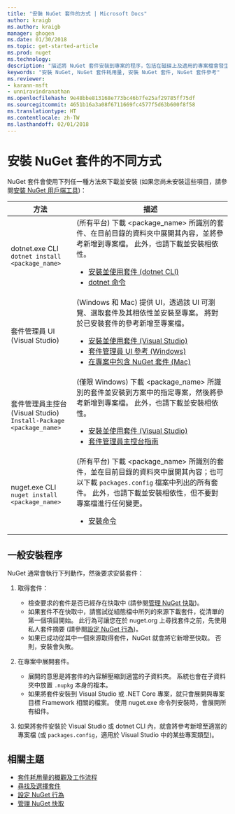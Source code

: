 ```yaml
---
title: "安裝 NuGet 套件的方式 | Microsoft Docs"
author: kraigb
ms.author: kraigb
manager: ghogen
ms.date: 01/30/2018
ms.topic: get-started-article
ms.prod: nuget
ms.technology: 
description: "描述將 NuGet 套件安裝到專案的程序，包括在磁碟上及適用的專案檔會發生什麼情況。"
keywords: "安裝 NuGet, NuGet 套件耗用量, 安裝 NuGet 套件, NuGet 套件參考"
ms.reviewer:
- karann-msft
- unniravindranathan
ms.openlocfilehash: 9e48bbe813168e773bc46b7fe25af29785ff75df
ms.sourcegitcommit: 4651b16a3a08f6711669fc4577f5d63b600f8f58
ms.translationtype: HT
ms.contentlocale: zh-TW
ms.lasthandoff: 02/01/2018
---
```

# <a name="different-ways-to-install-a-nuget-package"></a>安裝 NuGet 套件的不同方式

NuGet 套件會使用下列任一種方法來下載並安裝 (如果您尚未安裝這些項目，請參閱[安裝 NuGet 用戶端工具](../install-nuget-client-tools.md))：

| 方法 | 描述 |
| --- | --- |
| dotnet.exe CLI<br/>`dotnet install <package_name>` | (所有平台) 下載 \<package_name\> 所識別的套件、在目前目錄的資料夾中展開其內容，並將參考新增到專案檔。 此外，也請下載並安裝相依性。<ul><li>[安裝並使用套件 (dotnet CLI)](../quickstart/install-and-use-a-package-using-the-dotnet-cli.md)</li><li>[dotnet 命令](../tools/dotnet-commands.md)</li></ul> |
| 套件管理員 UI (Visual Studio) | (Windows 和 Mac) 提供 UI，透過該 UI 可瀏覽、選取套件及其相依性並安裝至專案。 將對於已安裝套件的參考新增至專案檔。<ul><li>[安裝並使用套件 (Visual Studio)](../quickstart/install-and-use-a-package-in-visual-studio.md)</li><li>[套件管理員 UI 參考 (Windows)](../tools/package-manager-ui.md)</li><li>[在專案中包含 NuGet 套件 (Mac)](/visualstudio/mac/nuget-walkthrough)</li></ul> |
| 套件管理員主控台 (Visual Studio)<br/>`Install-Package <package_name>` | (僅限 Windows) 下載 \<package_name\> 所識別的套件並安裝到方案中的指定專案，然後將參考新增到專案檔。 此外，也請下載並安裝相依性。<ul><li>[安裝並使用套件 (Visual Studio)](../quickstart/install-and-use-a-package-in-visual-studio.md)</li><li>[套件管理員主控台指南](../tools/package-manager-console.md)</li></ul> |
| nuget.exe CLI<br/>`nuget install <package_name>` | (所有平台) 下載 \<package_name\> 所識別的套件，並在目前目錄的資料夾中展開其內容；也可以下載 `packages.config` 檔案中列出的所有套件。 此外，也請下載並安裝相依性，但不要對專案檔進行任何變更。<ul><li>[安裝命令](../tools/cli-ref-install.md)</li></ul> |

## <a name="general-install-process"></a>一般安裝程序

NuGet 通常會執行下列動作，然後要求安裝套件：

1. 取得套件：
    - 檢查要求的套件是否已經存在快取中 (請參閱[管理 NuGet 快取](managing-the-nuget-cache.md))。
    - 如果套件不在快取中，請嘗試從組態檔中所列的來源下載套件，從清單的第一個項目開始。 此行為可讓您在於 nuget.org 上尋找套件之前，先使用私人套件摘要 (請參閱[設定 NuGet 行為](configuring-nuget-behavior.md))。
    - 如果已成功從其中一個來源取得套件，NuGet 就會將它新增至快取。 否則，安裝會失敗。

1. 在專案中展開套件。
    - 展開的意思是將套件的內容解壓縮到適當的子資料夾。 系統也會在子資料夾中放置 `.nupkg` 本身的複本。
    - 如果將套件安裝到 Visual Studio 或 .NET Core 專案，就只會展開與專案目標 Framework 相關的檔案。 使用 nuget.exe 命令列安裝時，會展開所有組件。

1. 如果將套件安裝於 Visual Studio 或 dotnet CLI 內，就會將參考新增至適當的專案檔 (或 `packages.config`，適用於 Visual Studio 中的某些專案類型)。

## <a name="related-topics"></a>相關主題

- [套件耗用量的概觀及工作流程](../consume-packages/overview-and-workflow.md)
- [尋找及選擇套件](../consume-packages/finding-and-choosing-packages.md)
- [設定 NuGet 行為](../consume-packages/configuring-nuget-behavior.md)
- [管理 NuGet 快取](managing-the-nuget-cache.md)
